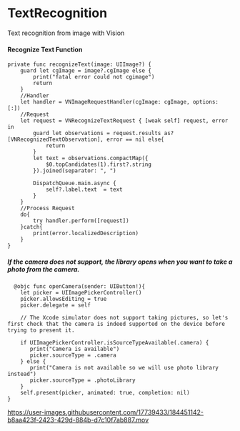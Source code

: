 # TextRecognition
Text recognition from image with Vision

#### Recognize Text Function
    
    private func recognizeText(image: UIImage?) {
        guard let cgImage = image?.cgImage else {
            print("fatal error could not cgimage")
            return
        }
        //Handler
        let handler = VNImageRequestHandler(cgImage: cgImage, options: [:])
        //Request
        let request = VNRecognizeTextRequest { [weak self] request, error in
            guard let observations = request.results as? [VNRecognizedTextObservation], error == nil else{
                return
            }
            let text = observations.compactMap({
                $0.topCandidates(1).first?.string
            }).joined(separator: ", ")
            
            DispatchQueue.main.async {
                self?.label.text  = text
            }
        }
        //Process Request
        do{
            try handler.perform([request])
        }catch{
            print(error.localizedDescription)
        }
    }
    
  ##### If the camera does not support, the library opens when you want to take a photo from the camera.
  
      @objc func openCamera(sender: UIButton!){
        let picker = UIImagePickerController()
        picker.allowsEditing = true
        picker.delegate = self

        // The Xcode simulator does not support taking pictures, so let's first check that the camera is indeed supported on the device before trying to present it.
        
        if UIImagePickerController.isSourceTypeAvailable(.camera) {
           print("Camera is available")
           picker.sourceType = .camera
        } else {
           print("Camera is not available so we will use photo library instead")
           picker.sourceType = .photoLibrary
        }
        self.present(picker, animated: true, completion: nil)
    }
    


https://user-images.githubusercontent.com/17739433/184451142-b8aa423f-2423-429d-884b-d7c10f7ab887.mov

